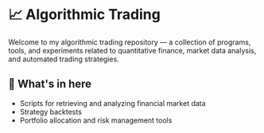 # 📈 Algorithmic Trading

Welcome to my algorithmic trading repository — a collection of programs, tools, and experiments related to quantitative finance, market data analysis, and automated trading strategies.

## 🧠 What's in here

- Scripts for retrieving and analyzing financial market data
- Strategy backtests
- Portfolio allocation and risk management tools

